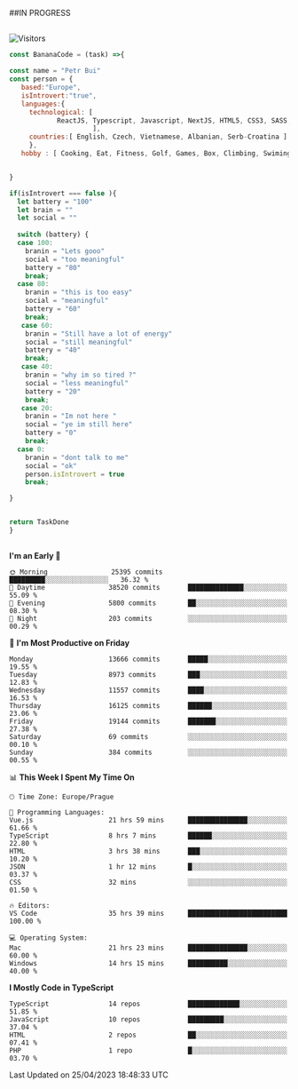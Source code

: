 ##IN PROGRESS
##
![Visitors](https://komarev.com/ghpvc/?username=petrbui&style=for-the-badge&label=Visitors+👀)
```Javascript
const BananaCode = (task) =>{

const name = "Petr Bui"
const person = {
   based:"Europe",
   isIntrovert:"true",
   languages:{
     technological: [ 
            ReactJS, Typescript, Javascript, NextJS, HTML5, CSS3, SASS, Redux, Node, Storybook, Styled-Component
                     ],
     countries:[ English, Czech, Vietnamese, Albanian, Serb-Croatina ]
     },
   hobby : [ Cooking, Eat, Fitness, Golf, Games, Box, Climbing, Swiming],


}

if(isIntrovert === false ){
  let battery = "100"
  let brain = ""
  let social = ""
  
  switch (battery) {
  case 100:
    branin = "Lets gooo"
    social = "too meaningful"
    battery = "80"
    break;
  case 80:
    branin = "this is too easy"
    social = "meaningful"
    battery = "60"
    break;
   case 60:
    branin = "Still have a lot of energy"
    social = "still meaningful"
    battery = "40"
    break;
   case 40:
    branin = "why im so tired ?"
    social = "less meaningful"
    battery = "20"
    break;
   case 20:
    branin = "Im not here "
    social = "ye im still here"
    battery = "0"
    break;
  case 0:
    branin = "dont talk to me"
    social = "ok"
    person.isIntrovert = true
    break;

}


return TaskDone
}
```



##
<!--
[![My GitHub stats](https://github-readme-stats.vercel.app/api?username=petrbui&theme=github_dark)](https://github.com/anuraghazra/github-readme-stats)

[![My wakatime stats](https://github-readme-stats.vercel.app/api/wakatime?username=petrbui&theme=github_dark)](https://github.com/anuraghazra/github-readme-stats)
-->
<!--START_SECTION:waka-->
**I'm an Early 🐤** 

```text
🌞 Morning                25395 commits       █████████░░░░░░░░░░░░░░░░   36.32 % 
🌆 Daytime                38520 commits       ██████████████░░░░░░░░░░░   55.09 % 
🌃 Evening                5800 commits        ██░░░░░░░░░░░░░░░░░░░░░░░   08.30 % 
🌙 Night                  203 commits         ░░░░░░░░░░░░░░░░░░░░░░░░░   00.29 % 
```
📅 **I'm Most Productive on Friday** 

```text
Monday                   13666 commits       █████░░░░░░░░░░░░░░░░░░░░   19.55 % 
Tuesday                  8973 commits        ███░░░░░░░░░░░░░░░░░░░░░░   12.83 % 
Wednesday                11557 commits       ████░░░░░░░░░░░░░░░░░░░░░   16.53 % 
Thursday                 16125 commits       ██████░░░░░░░░░░░░░░░░░░░   23.06 % 
Friday                   19144 commits       ███████░░░░░░░░░░░░░░░░░░   27.38 % 
Saturday                 69 commits          ░░░░░░░░░░░░░░░░░░░░░░░░░   00.10 % 
Sunday                   384 commits         ░░░░░░░░░░░░░░░░░░░░░░░░░   00.55 % 
```


📊 **This Week I Spent My Time On** 

```text
🕑︎ Time Zone: Europe/Prague

💬 Programming Languages: 
Vue.js                   21 hrs 59 mins      ███████████████░░░░░░░░░░   61.66 % 
TypeScript               8 hrs 7 mins        ██████░░░░░░░░░░░░░░░░░░░   22.80 % 
HTML                     3 hrs 38 mins       ███░░░░░░░░░░░░░░░░░░░░░░   10.20 % 
JSON                     1 hr 12 mins        █░░░░░░░░░░░░░░░░░░░░░░░░   03.37 % 
CSS                      32 mins             ░░░░░░░░░░░░░░░░░░░░░░░░░   01.50 % 

🔥 Editors: 
VS Code                  35 hrs 39 mins      █████████████████████████   100.00 % 

💻 Operating System: 
Mac                      21 hrs 23 mins      ███████████████░░░░░░░░░░   60.00 % 
Windows                  14 hrs 15 mins      ██████████░░░░░░░░░░░░░░░   40.00 % 
```

**I Mostly Code in TypeScript** 

```text
TypeScript               14 repos            █████████████░░░░░░░░░░░░   51.85 % 
JavaScript               10 repos            █████████░░░░░░░░░░░░░░░░   37.04 % 
HTML                     2 repos             ██░░░░░░░░░░░░░░░░░░░░░░░   07.41 % 
PHP                      1 repo              █░░░░░░░░░░░░░░░░░░░░░░░░   03.70 % 
```




 Last Updated on 25/04/2023 18:48:33 UTC
<!--END_SECTION:waka-->
